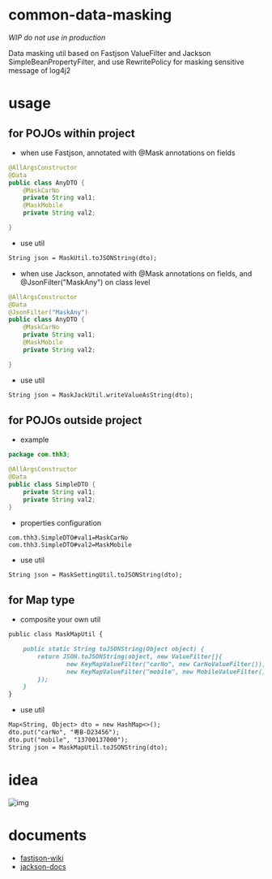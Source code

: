 # common-data-masking
*WIP do not use in production*

Data masking util based on Fastjson ValueFilter and Jackson SimpleBeanPropertyFilter, and use RewritePolicy for masking sensitive message of log4j2

# usage

## for POJOs within project
- when use Fastjson, annotated with @Mask annotations on fields
```java
@AllArgsConstructor
@Data
public class AnyDTO {
    @MaskCarNo
    private String val1;
    @MaskMobile
    private String val2;

}
```
- use util
```md
String json = MaskUtil.toJSONString(dto);
```
- when use Jackson, annotated with @Mask annotations on fields, and @JsonFilter("MaskAny") on class level
```java
@AllArgsConstructor
@Data
@JsonFilter("MaskAny")
public class AnyDTO {
    @MaskCarNo
    private String val1;
    @MaskMobile
    private String val2;

}
```
- use util
```md
String json = MaskJackUtil.writeValueAsString(dto);
```

## for POJOs outside project
- example 
```java
package com.thh3;

@AllArgsConstructor
@Data
public class SimpleDTO {
    private String val1;
    private String val2;
}
```
- properties configuration
```properties
com.thh3.SimpleDTO#val1=MaskCarNo
com.thh3.SimpleDTO#val2=MaskMobile
```
- use util
```md
String json = MaskSettingUtil.toJSONString(dto);
```

## for Map type
- composite your own util
```md
public class MaskMapUtil {

    public static String toJSONString(Object object) {
        return JSON.toJSONString(object, new ValueFilter[]{
                new KeyMapValueFilter("carNo", new CarNoValueFilter()),
                new KeyMapValueFilter("mobile", new MobileValueFilter())
        });
    }
}

```
- use util
```md
Map<String, Object> dto = new HashMap<>();
dto.put("carNo", "粤B-D23456");
dto.put("mobile", "13700137000");
String json = MaskMapUtil.toJSONString(dto);
```

# idea
![img](https://user-images.githubusercontent.com/2212273/242665721-a33991ce-cf67-4c58-8022-2de2af761726.png)
# documents

- [fastjson-wiki](https://github.com/alibaba/fastjson/wiki)
- [jackson-docs](https://github.com/FasterXML/jackson-docs)